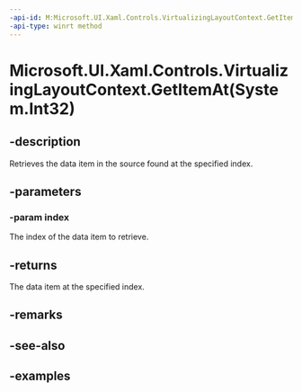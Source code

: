 ```yaml
---
-api-id: M:Microsoft.UI.Xaml.Controls.VirtualizingLayoutContext.GetItemAt(System.Int32)
-api-type: winrt method
---
```


# Microsoft.UI.Xaml.Controls.VirtualizingLayoutContext.GetItemAt(System.Int32)

<!--
public object GetItemAt (int index);
-->

## -description

Retrieves the data item in the source found at the specified index.

## -parameters

### -param index

The index of the data item to retrieve.

## -returns

The data item at the specified index.

## -remarks

## -see-also

## -examples

